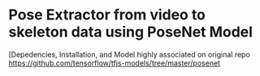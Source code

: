 # Pose Extractor from video to skeleton data using PoseNet Model

[Depedencies, Installation, and Model highly associated  on original repo https://github.com/tensorflow/tfjs-models/tree/master/posenet


